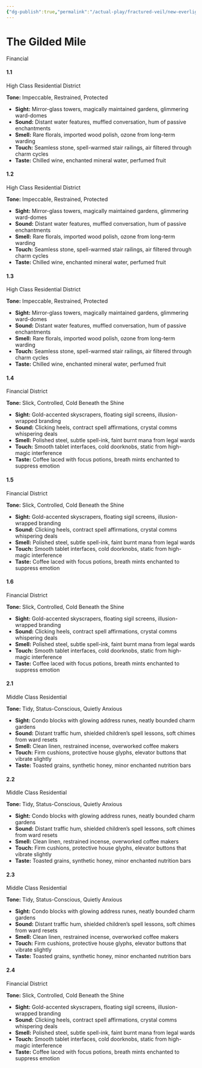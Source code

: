 ```yaml
---
{"dg-publish":true,"permalink":"/actual-play/fractured-veil/new-everlight/the-gilded-mile/"}
---
```


# The Gilded Mile
Financial

#### 1.1 
High Class Residential District

**Tone:** Impeccable, Restrained, Protected
- **Sight:** Mirror-glass towers, magically maintained gardens, glimmering ward-domes 
- **Sound:** Distant water features, muffled conversation, hum of passive enchantments 
- **Smell:** Rare florals, imported wood polish, ozone from long-term warding
- **Touch:** Seamless stone, spell-warmed stair railings, air filtered through charm cycles
- **Taste:** Chilled wine, enchanted mineral water, perfumed fruit

#### 1.2 
High Class Residential District

**Tone:** Impeccable, Restrained, Protected
- **Sight:** Mirror-glass towers, magically maintained gardens, glimmering ward-domes 
- **Sound:** Distant water features, muffled conversation, hum of passive enchantments 
- **Smell:** Rare florals, imported wood polish, ozone from long-term warding
- **Touch:** Seamless stone, spell-warmed stair railings, air filtered through charm cycles
- **Taste:** Chilled wine, enchanted mineral water, perfumed fruit

#### 1.3 
High Class Residential District

**Tone:** Impeccable, Restrained, Protected
- **Sight:** Mirror-glass towers, magically maintained gardens, glimmering ward-domes 
- **Sound:** Distant water features, muffled conversation, hum of passive enchantments 
- **Smell:** Rare florals, imported wood polish, ozone from long-term warding
- **Touch:** Seamless stone, spell-warmed stair railings, air filtered through charm cycles
- **Taste:** Chilled wine, enchanted mineral water, perfumed fruit

#### 1.4 
Financial District

**Tone:** Slick, Controlled, Cold Beneath the Shine
- **Sight:** Gold-accented skyscrapers, floating sigil screens, illusion-wrapped branding
- **Sound:** Clicking heels, contract spell affirmations, crystal comms whispering deals
- **Smell:** Polished steel, subtle spell-ink, faint burnt mana from legal wards
- **Touch:** Smooth tablet interfaces, cold doorknobs, static from high-magic interference
- **Taste:** Coffee laced with focus potions, breath mints enchanted to suppress emotion

#### 1.5 
Financial District

**Tone:** Slick, Controlled, Cold Beneath the Shine
- **Sight:** Gold-accented skyscrapers, floating sigil screens, illusion-wrapped branding
- **Sound:** Clicking heels, contract spell affirmations, crystal comms whispering deals
- **Smell:** Polished steel, subtle spell-ink, faint burnt mana from legal wards
- **Touch:** Smooth tablet interfaces, cold doorknobs, static from high-magic interference
- **Taste:** Coffee laced with focus potions, breath mints enchanted to suppress emotion

#### 1.6 
Financial District

**Tone:** Slick, Controlled, Cold Beneath the Shine
- **Sight:** Gold-accented skyscrapers, floating sigil screens, illusion-wrapped branding
- **Sound:** Clicking heels, contract spell affirmations, crystal comms whispering deals
- **Smell:** Polished steel, subtle spell-ink, faint burnt mana from legal wards
- **Touch:** Smooth tablet interfaces, cold doorknobs, static from high-magic interference
- **Taste:** Coffee laced with focus potions, breath mints enchanted to suppress emotion

#### 2.1 
Middle Class Residential

**Tone:** Tidy, Status-Conscious, Quietly Anxious
- **Sight:** Condo blocks with glowing address runes, neatly bounded charm gardens
- **Sound:** Distant traffic hum, shielded children’s spell lessons, soft chimes from ward resets
- **Smell:** Clean linen, restrained incense, overworked coffee makers
- **Touch:** Firm cushions, protective house glyphs, elevator buttons that vibrate slightly
- **Taste:** Toasted grains, synthetic honey, minor enchanted nutrition bars

#### 2.2 
Middle Class Residential

**Tone:** Tidy, Status-Conscious, Quietly Anxious
- **Sight:** Condo blocks with glowing address runes, neatly bounded charm gardens
- **Sound:** Distant traffic hum, shielded children’s spell lessons, soft chimes from ward resets
- **Smell:** Clean linen, restrained incense, overworked coffee makers
- **Touch:** Firm cushions, protective house glyphs, elevator buttons that vibrate slightly
- **Taste:** Toasted grains, synthetic honey, minor enchanted nutrition bars

#### 2.3 
Middle Class Residential

**Tone:** Tidy, Status-Conscious, Quietly Anxious
- **Sight:** Condo blocks with glowing address runes, neatly bounded charm gardens
- **Sound:** Distant traffic hum, shielded children’s spell lessons, soft chimes from ward resets
- **Smell:** Clean linen, restrained incense, overworked coffee makers
- **Touch:** Firm cushions, protective house glyphs, elevator buttons that vibrate slightly
- **Taste:** Toasted grains, synthetic honey, minor enchanted nutrition bars

#### 2.4 
Financial District

**Tone:** Slick, Controlled, Cold Beneath the Shine
- **Sight:** Gold-accented skyscrapers, floating sigil screens, illusion-wrapped branding
- **Sound:** Clicking heels, contract spell affirmations, crystal comms whispering deals
- **Smell:** Polished steel, subtle spell-ink, faint burnt mana from legal wards
- **Touch:** Smooth tablet interfaces, cold doorknobs, static from high-magic interference
- **Taste:** Coffee laced with focus potions, breath mints enchanted to suppress emotion